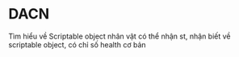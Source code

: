 # DACN
Tìm hiểu về Scriptable object
nhân vật có thể nhận st, nhận biết về scriptable object, có chỉ số health cơ bản
